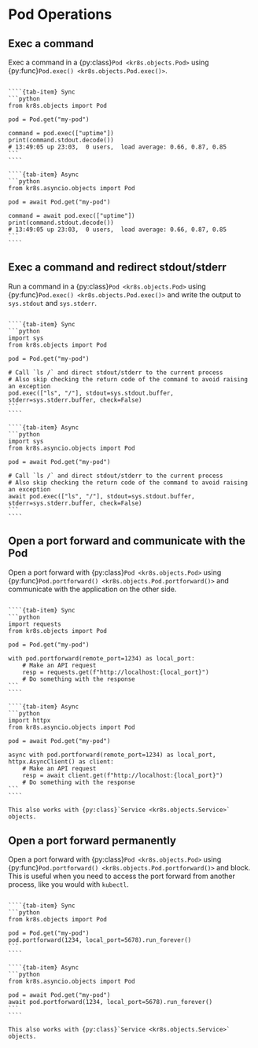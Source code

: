 # Pod Operations

## Exec a command

Exec a command in a {py:class}`Pod <kr8s.objects.Pod>` using {py:func}`Pod.exec() <kr8s.objects.Pod.exec()>`.

`````{tab-set}

````{tab-item} Sync
```python
from kr8s.objects import Pod

pod = Pod.get("my-pod")

command = pod.exec(["uptime"])
print(command.stdout.decode())
# 13:49:05 up 23:03,  0 users,  load average: 0.66, 0.87, 0.85
```
````

````{tab-item} Async
```python
from kr8s.asyncio.objects import Pod

pod = await Pod.get("my-pod")

command = await pod.exec(["uptime"])
print(command.stdout.decode())
# 13:49:05 up 23:03,  0 users,  load average: 0.66, 0.87, 0.85
```
````

`````

## Exec a command and redirect stdout/stderr

Run a command in a {py:class}`Pod <kr8s.objects.Pod>` using {py:func}`Pod.exec() <kr8s.objects.Pod.exec()>` and write the output to `sys.stdout` and `sys.stderr`.


`````{tab-set}

````{tab-item} Sync
```python
import sys
from kr8s.objects import Pod

pod = Pod.get("my-pod")

# Call `ls /` and direct stdout/stderr to the current process
# Also skip checking the return code of the command to avoid raising an exception
pod.exec(["ls", "/"], stdout=sys.stdout.buffer, stderr=sys.stderr.buffer, check=False)
```
````

````{tab-item} Async
```python
import sys
from kr8s.asyncio.objects import Pod

pod = await Pod.get("my-pod")

# Call `ls /` and direct stdout/stderr to the current process
# Also skip checking the return code of the command to avoid raising an exception
await pod.exec(["ls", "/"], stdout=sys.stdout.buffer, stderr=sys.stderr.buffer, check=False)
```
````

`````

## Open a port forward and communicate with the Pod

Open a port forward with {py:class}`Pod <kr8s.objects.Pod>` using {py:func}`Pod.portforward() <kr8s.objects.Pod.portforward()>` and communicate with the application on the other side.

`````{tab-set}

````{tab-item} Sync
```python
import requests
from kr8s.objects import Pod

pod = Pod.get("my-pod")

with pod.portforward(remote_port=1234) as local_port:
    # Make an API request
    resp = requests.get(f"http://localhost:{local_port}")
    # Do something with the response
```
````

````{tab-item} Async
```python
import httpx
from kr8s.asyncio.objects import Pod

pod = await Pod.get("my-pod")

async with pod.portforward(remote_port=1234) as local_port, httpx.AsyncClient() as client:
    # Make an API request
    resp = await client.get(f"http://localhost:{local_port}")
    # Do something with the response
```
````

`````

```{tip}
This also works with {py:class}`Service <kr8s.objects.Service>` objects.
```

## Open a port forward permanently

Open a port forward with {py:class}`Pod <kr8s.objects.Pod>` using {py:func}`Pod.portforward() <kr8s.objects.Pod.portforward()>` and block. This is useful when you need to access the port forward from another process, like you would with `kubectl`.

`````{tab-set}

````{tab-item} Sync
```python
from kr8s.objects import Pod

pod = Pod.get("my-pod")
pod.portforward(1234, local_port=5678).run_forever()
```
````

````{tab-item} Async
```python
from kr8s.asyncio.objects import Pod

pod = await Pod.get("my-pod")
await pod.portforward(1234, local_port=5678).run_forever()
```
````

`````

```{tip}
This also works with {py:class}`Service <kr8s.objects.Service>` objects.
```
